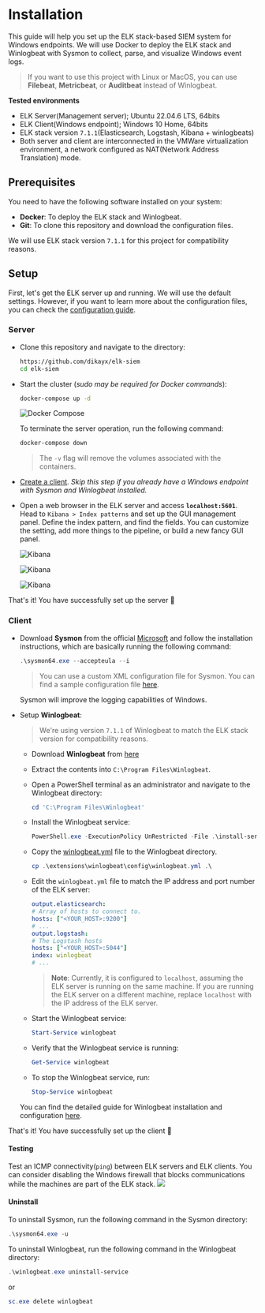 # Installation

This guide will help you set up the ELK stack-based SIEM system for Windows endpoints. We will use Docker to deploy the ELK stack and Winlogbeat with Sysmon to collect, parse, and visualize Windows event logs.

> If you want to use this project with Linux or MacOS, you can use **Filebeat**, **Metricbeat**, or **Auditbeat** instead of Winlogbeat.

**Tested environments**

-   ELK Server(Management server); Ubuntu 22.04.6 LTS, 64bits
-   ELK Client(Windows endpoint); Windows 10 Home, 64bits
-   ELK stack version `7.1.1`(Elasticsearch, Logstash, Kibana + winlogbeats)
-   Both server and client are interconnected in the VMWare virtualization environment, a network configured as NAT(Network Address Translation) mode.

## Prerequisites

You need to have the following software installed on your system:

-   **Docker**: To deploy the ELK stack and Winlogbeat.
-   **Git**: To clone this repository and download the configuration files.

We will use ELK stack version `7.1.1` for this project for compatibility reasons.

## Setup

First, let's get the ELK server up and running. We will use the default settings. However, if you want to learn more about the configuration files, you can check the [configuration guide](./CONFIGURATION.md).

### Server

-   Clone this repository and navigate to the directory:

    ```bash
    https://github.com/dikayx/elk-siem
    cd elk-siem
    ```

-   Start the cluster (_sudo may be required for Docker commands_):

    ```bash
    docker-compose up -d
    ```

    ![Docker Compose](./_assets/docker_compose.png)

    To terminate the server operation, run the following command:

    ```bash
    docker-compose down
    ```

    > The `-v` flag will remove the volumes associated with the containers.

-   [Create a client](#client). _Skip this step if you already have a Windows endpoint with Sysmon and Winlogbeat installed._

-   Open a web browser in the ELK server and access **`localhost:5601`**. Head to `Kibana > Index patterns` and set up the GUI management panel. Define the index pattern, and find the fields. You can customize the setting, add more things to the pipeline, or build a new fancy GUI panel.

    ![Kibana](./_assets/kibana_run_1.png)

    ![Kibana](./_assets/kibana_run_1b.png)

    ![Kibana](./_assets/kibana_run_2.png)

That's it! You have successfully set up the server 🥳

### Client

-   Download **Sysmon** from the official [Microsoft](https://learn.microsoft.com/en-us/sysinternals/downloads/sysmon) and follow the installation instructions, which are basically running the following command:

    ```powershell
    .\sysmon64.exe --accepteula --i
    ```

    > You can use a custom XML configuration file for Sysmon. You can find a sample configuration file [here](https://github.com/SwiftOnSecurity/sysmon-config/blob/master/sysmonconfig-export.xml).

    Sysmon will improve the logging capabilities of Windows.

-   Setup **Winlogbeat**:

    > We're using version `7.1.1` of Winlogbeat to match the ELK stack version for compatibility reasons.

    -   Download **Winlogbeat** from [here](https://www.elastic.co/downloads/past-releases/winlogbeat-7-1-1)

    -   Extract the contents into `C:\Program Files\Winlogbeat`.

    -   Open a PowerShell terminal as an administrator and navigate to the Winlogbeat directory:

        ```powershell
        cd 'C:\Program Files\Winlogbeat'
        ```

    -   Install the Winlogbeat service:

        ```powershell
        PowerShell.exe -ExecutionPolicy UnRestricted -File .\install-service-winlogbeat.ps1
        ```

    -   Copy the [winlogbeat.yml](./extensions/winlogbeat/config/winlogbeat.yml) file to the Winlogbeat directory.

        ```powershell
        cp .\extensions\winlogbeat\config\winlogbeat.yml .\
        ```

    -   Edit the `winlogbeat.yml` file to match the IP address and port number of the ELK server:

        ```yml
        output.elasticsearch:
        # Array of hosts to connect to.
        hosts: ["<YOUR_HOST>:9200"]
        # ...
        output.logstash:
        # The Logstash hosts
        hosts: ["<YOUR_HOST>:5044"]
        index: winlogbeat
        # ...
        ```

        > **Note**: Currently, it is configured to `localhost`, assuming the ELK server is running on the same machine. If you are running the ELK server on a different machine, replace `localhost` with the IP address of the ELK server.

    -   Start the Winlogbeat service:

        ```powershell
        Start-Service winlogbeat
        ```

    -   Verify that the Winlogbeat service is running:

        ```powershell
        Get-Service winlogbeat
        ```

    -   To stop the Winlogbeat service, run:

        ```powershell
        Stop-Service winlogbeat
        ```

    You can find the detailed guide for Winlogbeat installation and configuration [here](https://www.elastic.co/guide/en/beats/winlogbeat/7.17/winlogbeat-installation-configuration.html).

That's it! You have successfully set up the client 🥳

#### Testing

Test an ICMP connectivity(`ping`) between ELK servers and ELK clients. You can consider disabling the Windows firewall that blocks communications while the machines are part of the ELK stack.
<img src="./_assets/disable_firewalls_win10.png">

#### Uninstall

To uninstall Sysmon, run the following command in the Sysmon directory:

```powershell
.\sysmon64.exe -u
```

To uninstall Winlogbeat, run the following command in the Winlogbeat directory:

```powershell
.\winlogbeat.exe uninstall-service
```

or

```powershell
sc.exe delete winlogbeat
```
